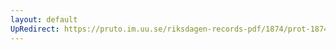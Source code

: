 ```yaml
---
layout: default
UpRedirect: https://pruto.im.uu.se/riksdagen-records-pdf/1874/prot-1874--ak--505.pdf
---
```

